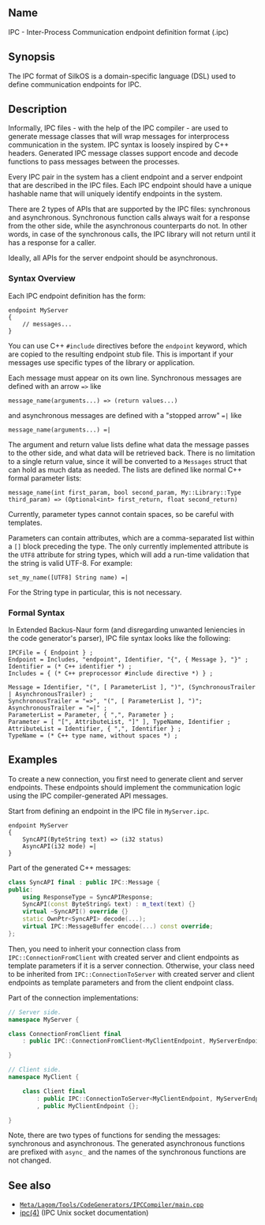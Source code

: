 ## Name

IPC - Inter-Process Communication endpoint definition format (.ipc)

## Synopsis

The IPC format of SilkOS is a domain-specific language (DSL) used to define communication endpoints for IPC.

## Description

Informally, IPC files - with the help of the IPC compiler - are used to generate message classes that will wrap messages
for interprocess communication in the system. IPC syntax is loosely inspired by C++ headers. Generated IPC message
classes support encode and decode functions to pass messages between the processes.

Every IPC pair in the system has a client endpoint and a server endpoint that are described in the IPC files.
Each IPC endpoint should have a unique hashable name that will uniquely identify endpoints in the system.

There are 2 types of APIs that are supported by the IPC files: synchronous and asynchronous.
Synchronous function calls always wait for a response from the other side, while the asynchronous counterparts do not.
In other words, in case of the synchronous calls, the IPC library will not return until it has a response for a caller.

Ideally, all APIs for the server endpoint should be asynchronous.

### Syntax Overview

Each IPC endpoint definition has the form:

```ipc
endpoint MyServer
{
    // messages...
}
```

You can use C++ `#include` directives before the `endpoint` keyword, which are copied to the resulting endpoint stub file. This is important if your messages use specific types of the library or application.

Each message must appear on its own line. Synchronous messages are defined with an arrow `=>` like

```ipc
message_name(arguments...) => (return values...)
```

and asynchronous messages are defined with a "stopped arrow" `=|` like

```ipc
message_name(arguments...) =|
```

The argument and return value lists define what data the message passes to the other side, and what data will be retrieved back. There is no limitation to a single return value, since it will be converted to a `Messages` struct that can hold as much data as needed. The lists are defined like normal C++ formal parameter lists:

```ipc
message_name(int first_param, bool second_param, My::Library::Type third_param) => (Optional<int> first_return, float second_return)
```

Currently, parameter types cannot contain spaces, so be careful with templates.

Parameters can contain attributes, which are a comma-separated list within a `[]` block preceding the type. The only currently implemented attribute is the `UTF8` attribute for string types, which will add a run-time validation that the string is valid UTF-8. For example:

```ipc
set_my_name([UTF8] String name) =|
```

For the String type in particular, this is not necessary.

### Formal Syntax

In Extended Backus-Naur form (and disregarding unwanted leniencies in the code generator's parser), IPC file syntax looks like the following:

```ebnf
IPCFile = { Endpoint } ;
Endpoint = Includes, "endpoint", Identifier, "{", { Message }, "}" ;
Identifier = (* C++ identifier *) ;
Includes = { (* C++ preprocessor #include directive *) } ;

Message = Identifier, "(", [ ParameterList ], ")", (SynchronousTrailer | AsynchronousTrailer) ;
SynchronousTrailer = "=>", "(", [ ParameterList ], ")";
AsynchronousTrailer = "=|" ;
ParameterList = Parameter, { ",", Parameter } ;
Parameter = [ "[", AttributeList, "]" ], TypeName, Identifier ;
AttributeList = Identifier, { ",", Identifier } ;
TypeName = (* C++ type name, without spaces *) ;
```

## Examples

To create a new connection, you first need to generate client and server endpoints.
These endpoints should implement the communication logic using the IPC compiler-generated API messages.

Start from defining an endpoint in the IPC file in `MyServer.ipc`.

```ipc
endpoint MyServer
{
    SyncAPI(ByteString text) => (i32 status)
    AsyncAPI(i32 mode) =|
}
```

Part of the generated C++ messages:

```cpp
class SyncAPI final : public IPC::Message {
public:
    using ResponseType = SyncAPIResponse;
    SyncAPI(const ByteString& text) : m_text(text) {}
    virtual ~SyncAPI() override {}
    static OwnPtr<SyncAPI> decode(...);
    virtual IPC::MessageBuffer encode(...) const override;
};
```

Then, you need to inherit your connection class from `IPC::ConnectionFromClient` with created server and client
endpoints as template parameters if it is a server connection. Otherwise, your class need to be inherited
from `IPC::ConnectionToServer` with created server and client endpoints as template parameters and from the client
endpoint class.

Part of the connection implementations:

```cpp
// Server side.
namespace MyServer {

class ConnectionFromClient final
    : public IPC::ConnectionFromClient<MyClientEndpoint, MyServerEndpoint> {};

}

// Client side.
namespace MyClient {

    class Client final
        : public IPC::ConnectionToServer<MyClientEndpoint, MyServerEndpoint>
        , public MyClientEndpoint {};

}
```

Note, there are two types of functions for sending the messages: synchronous and asynchronous. The generated
asynchronous functions are prefixed with `async_` and the names of the synchronous functions are not changed.

## See also

-   [`Meta/Lagom/Tools/CodeGenerators/IPCCompiler/main.cpp`](../../../../../Meta/Lagom/Tools/CodeGenerators/IPCCompiler/main.cpp)
-   [ipc(4)](help://man/4/ipc) (IPC Unix socket documentation)
